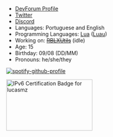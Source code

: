 * [DevForum Profile](https://devforum.roblox.com/u/lucasmz_rbx/summary)
* [Twitter](https://twitter.com/ytwomansinsta)
* [Discord](https://discordapp.com/users/808024141151862824/)
* Languages: Portuguese and English
* Programming Languages: [Lua](https://lua.org) ([Luau](https://luau-lang.org))
* Working on: <s>[RBLXUtils](https://github.com/RBLXUtils)</s> (idle)
* Age: 15
* Birthday: 09/08 (DD/MM)
* Pronouns: he/she/they

[![spotify-github-profile](https://spotify-github-profile.vercel.app/api/view?uid=3v449t2mppijk3thpzc4xuhhb&cover_image=true&theme=natemoo-re&show_offline=true&bar_color=53b14f&bar_color_cover=true)](https://github.com/kittinan/spotify-github-profile)

<img src="//ipv6.he.net/certification/create_badge.php?pass_name=lucasmz&amp;badge=3" style="border: 0; width: 229px; height: 137px" alt="IPv6 Certification Badge for lucasmz"></img>
